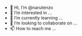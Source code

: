 - 👋 Hi, I’m @narutenzo
- 👀 I’m interested in ...
- 🌱 I’m currently learning ...
- 💞️ I’m looking to collaborate on ...
- 📫 How to reach me ...

<!---
narutenzo/narutenzo is a ✨ special ✨ repository because its `README.md` (this file) appears on your GitHub profile.
You can click the Preview link to take a look at your changes.
--->
